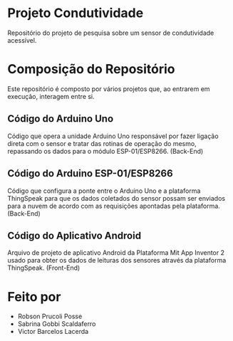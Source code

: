 # Projeto Condutividade
Repositório do projeto de pesquisa sobre um sensor de condutividade acessível.

# Composição do Repositório
Este repositório é composto por vários projetos que, ao entrarem em execução, interagem entre si.

## Código do Arduino Uno
Código que opera a unidade Arduino Uno responsável por fazer ligação direta com o sensor e tratar das rotinas de operação do mesmo, repassando os dados para o módulo ESP-01/ESP8266. (Back-End)

## Código do Arduino ESP-01/ESP8266
Código que configura a ponte entre o Arduino Uno e a plataforma ThingSpeak para que os dados coletados do sensor possam ser enviados para a nuvem de acordo com as requisições apontadas pela plataforma. (Back-End)

## Código do Aplicativo Android
Arquivo de projeto de aplicativo Android da Plataforma Mit App Inventor 2 usado para obter os dados de leituras dos sensores através da plataforma ThingSpeak. (Front-End)

# Feito por
* Robson Prucoli Posse
* Sabrina Gobbi Scaldaferro
* Victor Barcelos Lacerda
